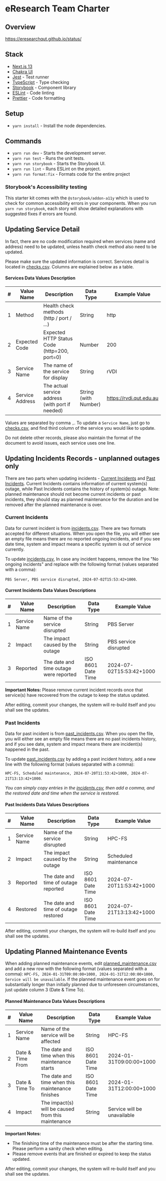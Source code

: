 # eResearch Team Charter

## Overview

https://eresearchqut.github.io/status/

## Stack

- [Next.js 13](https://nextjs.org/blog/next-13)
- [Chakra UI](https://chakra-ui.com/)
- [Jest](https://jestjs.io/) - Test runner
- [TypeScript](https://www.typescriptlang.org/) - Type checking
- [Storybook](https://storybook.js.org/) - Component library
- [ESLint](https://eslint.org/) - Code linting
- [Prettier](https://prettier.io/) - Code formatting

## Setup

- `yarn install` - Install the node dependencies.

## Commands

- `yarn run dev` - Starts the development server.
- `yarn run test` - Runs the unit tests.
- `yarn run storybook` - Starts the Storybook UI.
- `yarn run lint` - Runs ESLint on the project.
- `yarn run format:fix` - Formats code for the entire project

### Storybook's Accessibility testing

This starter kit comes with the `@storybook/addon-a11y` which is used to check for common accessibility errors in your components. When you run `yarn run storybook`, each story will show detailed explanations with suggested fixes if errors are found.

## Updating Service Detail
In fact, there are no code modification required when services (name and address) need to be updated, unless health check method also need to be updated. 

Please make sure the updated information is correct. Services detail is located in [checks.csv](checks.csv). Columns are explained below as a table.

#### Services Data Values Description
| # | Value Name      | Description                                      | Data Type            | Example Value           |
|---|-----------------|--------------------------------------------------|----------------------|-------------------------|
| 1 | Method          | Health check methods (http / port / ...)         | String               | http                    |
| 2 | Expected Code   | Expected HTTP Status Code (http=200, port=0)     | Number               | 200                     |
| 3 | Service Name    | The name of the service for display              | String               | rVDI                    |
| 4 | Service Address | The actual service address (with port if needed) | String (with Number) | https://rvdi.qut.edu.au |

Values are separated by comma `,`. To update a `Service Name`, just go to [checks.csv](checks.csv), and find third column of the service you would like to update.

Do not delete other records, please also maintain the format of the document to avoid issues, each service uses one line.

## Updating Incidents Records - unplanned outages only
There are two parts when updating incidents - [Current Incidents](#current-incidents) and [Past Incidents](#past-incidents). Current Incidents contains information of current system(s) outage, while Past Incidents contains the history of system(s) outage. Note: planned maintenance should not become current incidents or past incidents, they should stay as planned maintenance for the duration and be removed after the planned maintenance is over.

### Current Incidents
Data for current incident is from [incidents.csv](incidents.csv). There are two formats accepted for different situations. When you open the file, you will either see an empty file means there are no reported ongoing incidents, and if you see date time, system and impact means a specific system is out of service currently.

To update [incidents.csv](incidents.csv), In case any incident happens, remove the line "No ongoing incidents" and replace with the following format (values separated with a comma): 

`PBS Server, PBS service disrupted, 2024-07-02T15:53:42+1000`. 

#### Current Incidents Data Values Descriptions
| # | Value Name   | Description                            | Data Type          | Example Value            |
|---|--------------|----------------------------------------|--------------------|--------------------------|
| 1 | Service Name | Name of the service disrupted          | String             | PBS Server               |
| 2 | Impact       | The impact caused by the outage        | String             | PBS service disrupted    |
| 3 | Reported     | The date and time outage were reported | ISO 8601 Date Time | 2024-07-02T15:53:42+1000 |

**Important Notes:** Please remove current incident records once that service(s) have recovered from the outage to keep the status updated.

After editing, commit your changes, the system will re-build itself and you shall see the updates.

### Past Incidents
Data for past incident is from [past_incidents.csv](past_incidents.csv). When you open the file, you will either see an empty file means there are no past incidents history, and if you see date, system and impact means there are incident(s) happened in the past.

To update [past_incidents.csv](past_incidents.csv) by adding a past incident history, add a new line with the following format (values separated with a comma):

`HPC-FS, Scheduled maintenance, 2024-07-20T11:53:42+1000, 2024-07-21T13:13:42+1000`.

*You can simply copy entries in the [incidents.csv](incidents.csv), then add a comma, and the restored date and time when the service is restored.*

#### Past Incidents Data Values Descriptions
| # | Value Name   | Description                          | Data Type          | Example Value            |
|---|--------------|--------------------------------------|--------------------|--------------------------|
| 1 | Service Name | Name of the service disrupted        | String             | HPC-FS                   |
| 2 | Impact       | The impact caused by the outage      | String             | Scheduled maintenance    |
| 3 | Reported     | The date and time of outage reported | ISO 8601 Date Time | 2024-07-20T11:53:42+1000 |
| 4 | Restored     | The date and time of outage restored | ISO 8601 Date Time | 2024-07-21T13:13:42+1000 |


After editing, commit your changes, the system will re-build itself and you shall see the updates.

## Updating Planned Maintenance Events
When adding planned maintenance events, edit [planned_maintenance.csv](planned_maintenance.csv) and add a new row with the following format (values separated with a comma): `HPC-FS, 2024-01-31T09:00:00+1000, 2024-01-31T12:00:00+1000, Service will be unavailable`. If the planned maintenance event goes on for substantially longer than initially planned due to unforeseen circumstances, just update column 3 (Date & Time To).

#### Planned Maintenance Data Values Descriptions
| # | Value Name       | Description                                        | Data Type          | Example Value               |
|---|------------------|----------------------------------------------------|--------------------|-----------------------------|
| 1 | Service Name     | Name of the service will be affected               | String             | HPC-FS                      |
| 2 | Date & Time From | The date and time when this maintenance starts     | ISO 8601 Date Time | 2024-01-31T09:00:00+1000    |
| 3 | Date & Time To   | The date and time when this maintenance finishes   | ISO 8601 Date Time | 2024-01-31T12:00:00+1000    |
| 4 | Impact           | The impact(s) will be caused from this maintenance | String             | Service will be unavailable |

**Important Notes:**
- The finishing time of the maintenance must be after the starting time. Please perform a sanity check when editing.
- Please remove events that are finished or expired to keep the status updated.

After editing, commit your changes, the system will re-build itself and you shall see the updates.
